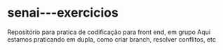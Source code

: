 # senai---exercicios
Repositório para pratica de codificação para front end, em grupo
Aqui estamos praticando em dupla, como criar branch, resolver conflitos, etc
